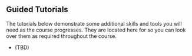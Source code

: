 ## Guided Tutorials

The tutorials below demonstrate some additional skills and tools you will need as the course progresses.
They are located here for so you can look over them as required throughout the course.

* (TBD)